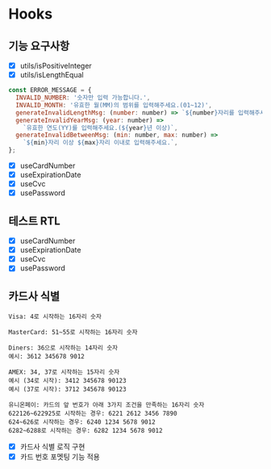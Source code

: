 # Hooks

## 기능 요구사항

- [x] utils/isPositiveInteger
- [x] utils/isLengthEqual

```javascript
const ERROR_MESSAGE = {
  INVALID_NUMBER: '숫자만 입력 가능합니다.',
  INVALID_MONTH: '유효한 월(MM)의 범위를 입력해주세요.(01~12)',
  generateInvalidLengthMsg: (number: number) => `${number}자리를 입력해주세요.`,
  generateInvalidYearMsg: (year: number) =>
    `유효한 연도(YY)를 입력해주세요.(${year}년 이상)`,
  generateInvalidBetweenMsg: (min: number, max: number) =>
    `${min}자리 이상 ${max}자리 이내로 입력해주세요.`,
};
```

- [x] useCardNumber
- [x] useExpirationDate
- [x] useCvc
- [x] usePassword

## 테스트 RTL

- [x] useCardNumber
- [x] useExpirationDate
- [x] useCvc
- [x] usePassword

## 카드사 식별

```
Visa: 4로 시작하는 16자리 숫자

MasterCard: 51~55로 시작하는 16자리 숫자

Diners: 36으로 시작하는 14자리 숫자
예시: 3612 345678 9012

AMEX: 34, 37로 시작하는 15자리 숫자
예시 (34로 시작): 3412 345678 90123
예시 (37로 시작): 3712 345678 90123

유니온페이: 카드의 앞 번호가 아래 3가지 조건을 만족하는 16자리 숫자
622126~622925로 시작하는 경우: 6221 2612 3456 7890
624~626로 시작하는 경우: 6240 1234 5678 9012
6282~6288로 시작하는 경우: 6282 1234 5678 9012
```

- [x] 카드사 식별 로직 구현
- [x] 카드 번호 포멧팅 기능 적용
